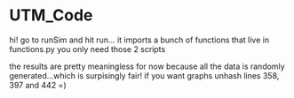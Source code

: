 # UTM_Code

hi!
go to runSim and hit run...
it imports a bunch of functions that live in functions.py
you only need those 2 scripts


the results are pretty meaningless for now because all the data is
randomly generated...which is surpisingly fair!
if you want graphs unhash lines 358, 397 and 442 =)

